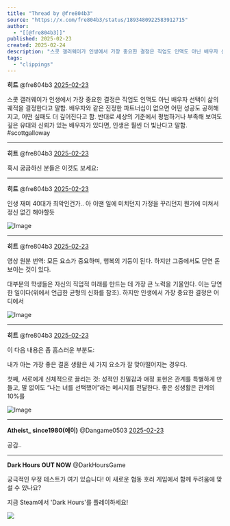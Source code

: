 ```yaml
---
title: "Thread by @fre804b3"
source: "https://x.com/fre804b3/status/1893480922583912715"
author:
  - "[[@fre804b3]]"
published: 2025-02-23
created: 2025-02-24
description: "스콧 갤러웨이가 인생에서 가장 중요한 결정은 직업도 인맥도 아닌 배우자 선택이 삶의 궤적을 결정한다고 말함. 배우자와 같은 진정한 파트너십이 없으면 어떤 성공도 공허해지고, 어떤 실패도 더 깊어진다고 함. 반대로 세상의 기준에서 평범하거나 부족해 보여"
tags:
  - "clippings"
---
```

**히트** @fre804b3 [2025-02-23](https://x.com/fre804b3/status/1893480922583912715)

스콧 갤러웨이가 인생에서 가장 중요한 결정은 직업도 인맥도 아닌 배우자 선택이 삶의 궤적을 결정한다고 말함. 배우자와 같은 진정한 파트너십이 없으면 어떤 성공도 공허해지고, 어떤 실패도 더 깊어진다고 함. 반대로 세상의 기준에서 평범하거나 부족해 보여도 깊은 유대와 신뢰가 있는 배우자가 있다면, 인생은 훨씬 더 빛난다고 말함. #scottgalloway

---

**히트** @fre804b3 [2025-02-23](https://x.com/fre804b3/status/1893481141845250262)

혹시 궁금하신 분들은 이것도 보세요:

---

**히트** @fre804b3 [2025-02-23](https://x.com/fre804b3/status/1893481500059771140)

인생 재미 40대가 최악인건가.. 아 이땐 일에 미치던지 가정을 꾸리던지 뭔가에 미쳐서 정신 없긴 해야할듯

![Image](https://pbs.twimg.com/media/Gkb_YxKWoAAs5g5?format=jpg&name=large)

---

**히트** @fre804b3 [2025-02-23](https://x.com/fre804b3/status/1893482087455527294)

영상 원분 번역: 모든 요소가 중요하며, 행복의 기둥이 된다. 하지만 그중에서도 단연 돋보이는 것이 있다.

대부분의 학생들은 자신의 직업적 미래를 만드는 데 가장 큰 노력을 기울인다. 이는 당연한 일이다(위에서 언급한 균형의 신화를 참조). 하지만 인생에서 가장 중요한 결정은 어디에서

![Image](https://pbs.twimg.com/media/Gkb_1tSXUAATJWS?format=jpg&name=large)

---

**히트** @fre804b3 [2025-02-23](https://x.com/fre804b3/status/1893482809676763497)

이 다음 내용은 좀 흠스러운 부분도:

내가 아는 가장 좋은 결혼 생활은 세 가지 요소가 잘 맞아떨어지는 경우다.

첫째, 서로에게 신체적으로 끌리는 것: 성적인 친밀감과 애정 표현은 관계를 특별하게 만들고, 말 없이도 “나는 너를 선택했어”라는 메시지를 전달한다. 좋은 성생활은 관계의 10%를

![Image](https://pbs.twimg.com/media/GkcAhQlXQAEbZVO?format=jpg&name=large)

---

**Atheist\_ since1980(에이)** @Dangame0503 [2025-02-23](https://x.com/Dangame0503/status/1893653975167054106)

공감..

---

**Dark Hours OUT NOW** @DarkHoursGame

궁극적인 우정 테스트가 여기 있습니다! 이 새로운 협동 호러 게임에서 함께 두려움에 맞설 수 있나요?

지금 Steam에서 'Dark Hours'를 플레이하세요!

![](https://pbs.twimg.com/media/GaqL4iGWYAAgSFr.jpg)
